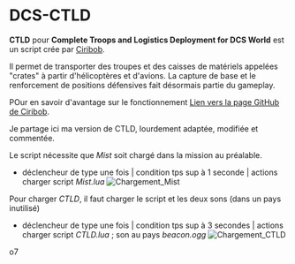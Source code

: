 # DCS-CTLD

**CTLD** pour **Complete Troops and Logistics Deployment for DCS World** est un script crée par [Ciribob](https://github.com/ciribob).

Il permet de transporter des troupes et des caisses de matériels appelées "crates" à partir d'hélicoptères et d'avions.
La capture de base et le renforcement de positions  défensives fait désormais partie du gameplay.
  
POur en savoir d'avantage sur le fonctionnement [Lien vers la page GitHub de Ciribob](https://github.com/ciribob/DCS-CTLD).  

Je partage ici ma version de CTLD, lourdement adaptée, modifiée et commentée.  

Le script nécessite que *Mist* soit chargé dans la mission au préalable.
 - déclencheur de type une fois | condition tps sup à 1 seconde | actions charger script *Mist.lua*
![Chargement_Mist](https://github.com/Queton1-1/DCS-CTLD/assets/13013609/d70269cd-683e-4567-bebf-d498e2c46b24)

Pour charger *CTLD*, il faut charger le script et les deux sons (dans un pays inutilisé)
- déclencheur de type une fois | condition tps sup à 3 secondes | actions charger script *CTLD.lua* ; son au pays *beacon.ogg*
![Chargement_CTLD](https://github.com/Queton1-1/DCS-CTLD/assets/13013609/2f807bfe-8f95-409a-88ba-ea55b0ff76c5)  

o7


